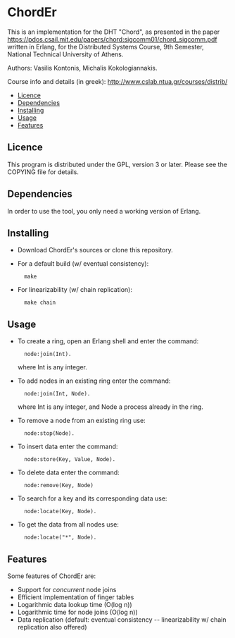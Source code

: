 ChordEr
=======

This is an implementation for the DHT "Chord", as presented in the paper https://pdos.csail.mit.edu/papers/chord:sigcomm01/chord_sigcomm.pdf written in Erlang, for the Distributed Systems Course,
9th Semester, National Technical University of Athens.


Authors: Vasilis Kontonis, Michalis Kokologiannakis.

Course info and details (in greek): http://www.cslab.ntua.gr/courses/distrib/

* [Licence](#licence)
* [Dependencies](#dependencies)
* [Installing](#installing)
* [Usage](#usage)
* [Features](#features)

Licence
-------

This program is distributed under the GPL, version 3 or later. Please see
the COPYING file for details.

Dependencies
------------

In order to use the tool, you only need a working version of Erlang.

Installing
----------

* Download ChordEr's sources or clone this repository.

* For a default build (w/ eventual consistency):

		make

* For linearizability (w/ chain replication):

		make chain

Usage
-----

* To create a ring, open an Erlang shell and enter the command:

		node:join(Int).

	where Int is any integer.

* To add nodes in an existing ring enter the command:

		node:join(Int, Node).

	where Int is any integer, and Node a process already in the ring.

* To remove a node from an existing ring use:

		node:stop(Node).

* To insert data enter the command:

		node:store(Key, Value, Node).

* To delete data enter the command:

		node:remove(Key, Node)

* To search for a key and its corresponding data use:

		node:locate(Key, Node).

* To get the data from all nodes use:

		node:locate("*", Node).


Features
--------

Some features of ChordEr are:

* Support for *concurrent* node joins
* Efficient implementation of finger tables
* Logarithmic data lookup time (O(log n))
* Logarithmic time for node joins (O(log n))
* Data replication (default: eventual consistency -- linearizability w/ chain replication also offered)

